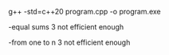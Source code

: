 g++ -std=c++20 program.cpp -o program.exe

-equal sums 3 not efficient enough

-from one to n 3 not efficient enough